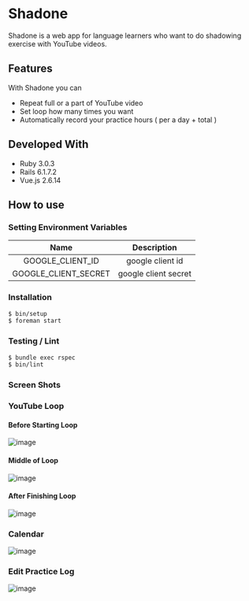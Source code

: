 # Shadone

Shadone is a web app for language learners who want to do shadowing exercise with YouTube videos.

## Features
With Shadone you can

- Repeat full or a part of YouTube video
- Set loop how many times you want
- Automatically record your practice hours ( per a day + total )

## Developed With
- Ruby 3.0.3
- Rails  6.1.7.2
- Vue.js 2.6.14

## How to use
### Setting Environment Variables

| Name | Description |
| :-: | :-: |
| GOOGLE_CLIENT_ID | google client id |
| GOOGLE_CLIENT_SECRET | google client secret |

### Installation
```bash
$ bin/setup
$ foreman start
```

### Testing / Lint
```bash
$ bundle exec rspec
$ bin/lint
```

### Screen Shots
### YouTube Loop
#### Before Starting Loop
![image](https://user-images.githubusercontent.com/63531341/189540781-dedeb147-c244-4e03-baa4-13cfcbb7bee8.png)

#### Middle of Loop
![image](https://user-images.githubusercontent.com/63531341/189540827-7dafa32e-03f0-4697-9a5b-c4a720e60744.png)

#### After Finishing Loop
![image](https://user-images.githubusercontent.com/63531341/189540878-f6a6bec2-cc4b-4fd5-b53d-51eb59f9c52e.png)

### Calendar
![image](https://user-images.githubusercontent.com/63531341/182334093-4bf9499f-48e5-4fbe-a69b-6c25cbc76f5a.png)

### Edit Practice Log
![image](https://user-images.githubusercontent.com/63531341/189540973-e6797cb2-a037-4e08-84fd-91e1d5793d70.png)
